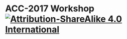 # ACC-2017 Workshop [![Attribution-ShareAlike 4.0 International][cc-img]][cc-link]

[cc-img]: https://i.creativecommons.org/l/by-sa/4.0/88x31.png
[cc-link]: http://creativecommons.org/licenses/by-sa/4.0/
